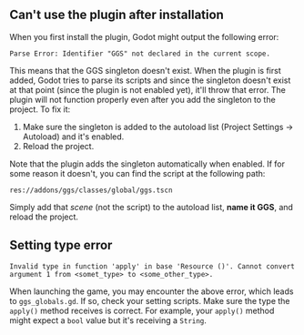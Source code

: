 ## Can't use the plugin after installation
When you first install the plugin, Godot might output the following error:
```
Parse Error: Identifier "GGS" not declared in the current scope.
```
This means that the GGS singleton doesn't exist. When the plugin is first added, Godot tries to parse its scripts and since the singleton doesn't exist at that point (since the plugin is not enabled yet), it'll throw that error. The plugin will not function properly even after you add the singleton to the project. To fix it:
1. Make sure the singleton is added to the autoload list (Project Settings → Autoload) and it's enabled.
2. Reload the project.

Note that the plugin adds the singleton automatically when enabled. If for some reason it doesn't, you can find the script at the following path:
```
res://addons/ggs/classes/global/ggs.tscn
```
Simply add that *scene* (not the script) to the autoload list, **name it GGS**, and reload the project.


## Setting type error
```
Invalid type in function 'apply' in base 'Resource ()'. Cannot convert argument 1 from <somet_type> to <some_other_type>.
```
When launching the game, you may encounter the above error, which leads to `ggs_globals.gd`. If so, check your setting scripts. Make sure the type the `apply()` method receives is correct. For example, your `apply()` method might expect a `bool` value but it's receiving a `String`.
